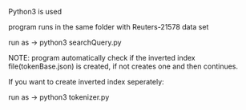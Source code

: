 Python3 is used

program runs in the same folder with Reuters-21578 data set

run as -> python3 searchQuery.py

NOTE: program automatically check if the inverted index file(tokenBase.json) is created, if not creates one and then continues.

If you want to create inverted index seperately:

run as -> python3 tokenizer.py
